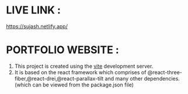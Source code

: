 # LIVE LINK :
https://sujash.netlify.app/

# PORTFOLIO WEBSITE : 
1) This project is created using the [vite](https://vitejs.dev/) development server.
2) It is based on the react framework which comprises of @react-three-fiber,@react-drei,@react-parallax-tilt and many other dependencies.(which can be viewed from the package.json file)

